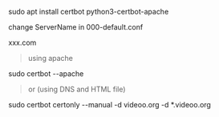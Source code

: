 sudo apt install certbot python3-certbot-apache

change ServerName in 000-default.conf

xxx.com

> using apache

sudo certbot --apache


> or (using DNS and HTML file)

sudo certbot certonly --manual -d videoo.org -d *.videoo.org

